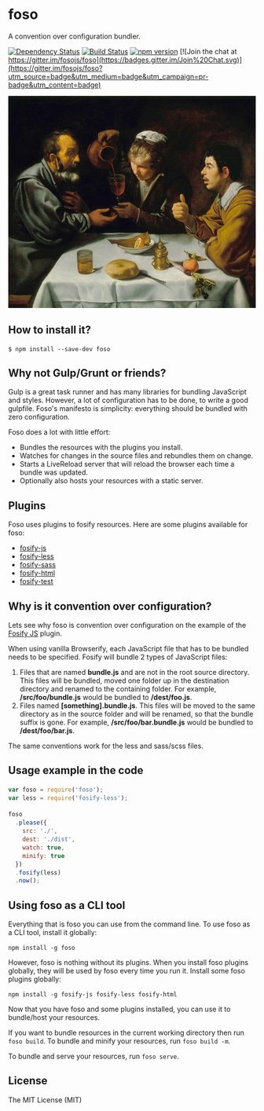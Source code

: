 # foso

A convention over configuration bundler.

[![Dependency Status](https://david-dm.org/fosojs/foso/status.svg?style=flat)](https://david-dm.org/fosojs/foso)
[![Build Status](https://travis-ci.org/fosojs/foso.svg?branch=master)](https://travis-ci.org/fosojs/foso)
[![npm version](https://badge.fury.io/js/foso.svg)](http://badge.fury.io/js/foso)
[![Join the chat at https://gitter.im/fosojs/foso](https://badges.gitter.im/Join%20Chat.svg)](https://gitter.im/fosojs/foso?utm_source=badge&utm_medium=badge&utm_campaign=pr-badge&utm_content=badge)

![](topimg.jpg)


## How to install it?

```
$ npm install --save-dev foso
```


## Why not Gulp/Grunt or friends?

Gulp is a great task runner and has many libraries for bundling JavaScript and styles. However, a lot of configuration has to be done, to write a good gulpfile. Foso's manifesto is simplicity: everything should be bundled with zero configuration.

Foso does a lot with little effort:

* Bundles the resources with the plugins you install.
* Watches for changes in the source files and rebundles them on change.
* Starts a LiveReload server that will reload the browser each time a bundle was updated.
* Optionally also hosts your resources with a static server.


## Plugins

Foso uses plugins to fosify resources. Here are some plugins available for foso:

* [fosify-js][]
* [fosify-less][]
* [fosify-sass][]
* [fosify-html][]
* [fosify-test][]


## Why is it convention over configuration?

Lets see why foso is convention over configuration on the example of the [Fosify JS][fosify-js] plugin.

When using vanilla Browserify, each JavaScript file that has to be bundled needs to be specified. Fosify will bundle 2 types of JavaScript files:

1. Files that are named **bundle.js** and are not in the root source directory. This files will be bundled, moved one folder up in the destination directory and renamed to the containing folder. For example, **/src/foo/bundle.js** would be bundled to **/dest/foo.js**.
2. Files named **[something].bundle.js**. This files will be moved to the same directory as in the source folder and will be renamed, so that the bundle suffix is gone. For example, **/src/foo/bar.bundle.js** would be bundled to **/dest/foo/bar.js**.

The same conventions work for the less and sass/scss files.


## Usage example in the code

``` js
var foso = require('foso');
var less = require('fosify-less');

foso
  .please({
    src: './',
    dest: './dist',
    watch: true,
    minify: true
  })
  .fosify(less)
  .now();
```

## Using foso as a CLI tool

Everything that is foso you can use from the command line. To use foso as a CLI tool, install it globally:

```
npm install -g foso
```

However, foso is nothing without its plugins. When you install foso plugins globally, they will be used by foso every time you run it. Install some foso plugins globally:

```
npm install -g fosify-js fosify-less fosify-html
```

Now that you have foso and some plugins installed, you can use it to bundle/host your resources.

If you want to bundle resources in the current working directory then run `foso build`. To bundle and minify your resources, run `foso build -m`.

To bundle and serve your resources, run `foso serve`.


## License

The MIT License (MIT)

[fosify-js]: https://github.com/fosojs/fosify-js
[fosify-less]: https://github.com/fosojs/fosify-less
[fosify-sass]: https://github.com/fosojs/fosify-sass
[fosify-html]: https://github.com/fosojs/fosify-html
[fosify-test]: https://github.com/fosojs/fosify-test

